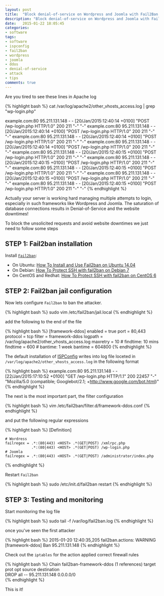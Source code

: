 ```yaml
---
layout: post
title:  "Block denial-of-service on Wordpress and Joomla with Fail2Ban in ISPConfig"
description: "Block denial-of-service on Wordpress and Joomla with Fail2Ban in ISPConfig"
date:   2015-01-22 18:05:45
categories:
- software
tags:
- software
- ispconfig
- fail2ban
- wordpress
- joomla
- ddos
- denial-of-service
- attack
- tips
comments: true
---
```


Are you tired to see these lines in Apache log

{% highlight bash %}
cat /var/log/apache2/other_vhosts_access.log | grep "wp-login.php"

example.com:80 95.211.131.148 - - [20/Jan/2015:12:40:14 +0100] "POST /wp-login.php HTTP/1.0" 200 211 "-" "-"
example.com:80 95.211.131.148 - - [20/Jan/2015:12:40:14 +0100] "POST /wp-login.php HTTP/1.0" 200 211 "-" "-"
example.com:80 95.211.131.148 - - [20/Jan/2015:12:40:14 +0100] "POST /wp-login.php HTTP/1.0" 200 211 "-" "-"
example.com:80 95.211.131.148 - - [20/Jan/2015:12:40:14 +0100] "POST /wp-login.php HTTP/1.0" 200 211 "-" "-"
example.com:80 95.211.131.148 - - [20/Jan/2015:12:40:15 +0100] "POST /wp-login.php HTTP/1.0" 200 211 "-" "-"
example.com:80 95.211.131.148 - - [20/Jan/2015:12:40:15 +0100] "POST /wp-login.php HTTP/1.0" 200 211 "-" "-"
example.com:80 95.211.131.148 - - [20/Jan/2015:12:40:15 +0100] "POST /wp-login.php HTTP/1.0" 200 211 "-" "-"
example.com:80 95.211.131.148 - - [20/Jan/2015:12:40:15 +0100] "POST /wp-login.php HTTP/1.0" 200 211 "-" "-"
example.com:80 95.211.131.148 - - [20/Jan/2015:12:40:15 +0100] "POST /wp-login.php HTTP/1.0" 200 211 "-" "-"
{% endhighlight %}

Actually your server is working hard managing multiple attempts to login, especially in such frameworks like 
Wordpress and Joomla. The saturation of database connections results in Denial-of-Service and the website downtimes!

To block the unsolicited requests and avoid website downtimes we just need to follow some steps   

## STEP 1: Fail2ban installation

Install [`Fail2ban`](http://www.fail2ban.org):

 - On Ubuntu: [How To Install and Use Fail2ban on Ubuntu 14.04](https://www.digitalocean.com/community/tutorials/how-to-install-and-use-fail2ban-on-ubuntu-14-04)
 - On Debian: [How To Protect SSH with fail2ban on Debian 7](https://www.digitalocean.com/community/tutorials/how-to-protect-ssh-with-fail2ban-on-debian-7)
 - On CentOS and Redhat: [How To Protect SSH with fail2ban on CentOS 6](https://www.digitalocean.com/community/tutorials/how-to-protect-ssh-with-fail2ban-on-centos-6)

## STEP 2: Fail2ban jail configuration

Now lets configure `Fail2ban` to ban the attacker.

{% highlight bash %}
sudo vim /etc/fail2ban/jail.local
{% endhighlight %}

add the following to the end of the file

{% highlight bash %}
[framework-ddos]
    enabled = true
    port = 80,443
    protocol = tcp
    filter = framework-ddos
    logpath = /var/log/apache2/other_vhosts_access.log
    maxretry = 10
    # findtime: 10 mins
    findtime = 600
    # bantime: 1 week
    bantime  = 604800
{% endhighlight %}

The default installation of [ISPConfig](http://www.ispconfig.org) writes into log file loceted in `/var/log/apache2/other_vhosts_access.log` in the following format

{% highlight bash %}
example.com:80 95.211.131.148 - - [22/Jan/2015:17:10:52 +0100] "GET /wp-login.php HTTP/1.1" 200 22457 "-" "Mozilla/5.0 (compatible; Googlebot/2.1; +http://www.google.com/bot.html)"
{% endhighlight %}

The next is the most important part, the filter configuration

{% highlight bash %}
vim /etc/fail2ban/filter.d/framework-ddos.conf 
{% endhighlight %}

and put the following regular expressions

{% highlight bash %}
[Definition]

    # Wordress
    failregex = .*:(80|443) <HOST> .*(GET|POST) /xmlrpc.php
                .*:(80|443) <HOST> .*(GET|POST) /wp-login.php
    # Joomla
    failregex = .*:(80|443) <HOST> .*(GET|POST) /administrator/index.php
{% endhighlight %}

Restart `Fail2ban` 

{% highlight bash %}
sudo /etc/init.d/fail2ban restart
{% endhighlight %}

## STEP 3: Testing and monitoring

Start monitoring the log file 

{% highlight bash %}
sudo tail -f /var/log/fail2ban.log 
{% endhighlight %}

once you've seen the first attacker

{% highlight bash %}
2015-01-20 12:40:35,205 fail2ban.actions: WARNING [framework-ddos] Ban 95.211.131.148
{% endhighlight %}

Check out the `iptables` for the action applied correct firewall rules

{% highlight bash %}
Chain fail2ban-framework-ddos (1 references)
target     prot opt source               destination         
DROP       all  --  95.211.131.148       0.0.0.0/0           
{% endhighlight %}

This is it!

